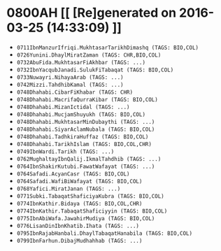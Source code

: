 # 0800AH [[ [Re]generated on 2016-03-25 (14:33:09) ]]

* `0711IbnManzurIfriqi.MukhtasarTarikhDimashq (TAGS: BIO,COL)`
* `0726Yunini.DhaylMiratZaman (TAGS: CHR,BIO,COL)`
* `0732AbuFida.MukhtasarFiAkhbar (TAGS: ...)`
* `0732IbnYacqubJanadi.SulukFiTabaqat (TAGS: BIO,COL)`
* `0733Nuwayri.NihayaArab (TAGS: ...)`
* `0742Mizzi.TahdhibKamal (TAGS: ...)`
* `0748Dhahabi.CibarFiKhabar (TAGS: CHR)`
* `0748Dhahabi.MacrifaQurraKibar (TAGS: BIO,COL)`
* `0748Dhahabi.MizanIctidal (TAGS: ...)`
* `0748Dhahabi.MucjamShuyukh (TAGS: BIO,COL)`
* `0748Dhahabi.MukhtasarMinDubaythi (TAGS: ...)`
* `0748Dhahabi.SiyarAclamNubala (TAGS: BIO,COL)`
* `0748Dhahabi.TadhkiraHuffaz (TAGS: BIO,COL)`
* `0748Dhahabi.TarikhIslam (TAGS: BIO,COL,CHR)`
* `0749IbnWardi.Tarikh (TAGS: ...)`
* `0762MughaltayIbnQalij.IkmalTahdhib (TAGS: ...)`
* `0764IbnShakirKutubi.FawatWafayat (TAGS: ...)`
* `0764Safadi.AcyanCasr (TAGS: BIO,COL)`
* `0764Safadi.WafiBiWafayat (TAGS: BIO,COL)`
* `0768Yafici.MiratJanan (TAGS: ...)`
* `0771Subki.TabaqatShaficiyaKubra (TAGS: BIO,COL)`
* `0774IbnKathir.Bidaya (TAGS: BIO,COL,CHR)`
* `0774IbnKathir.TabaqatShaficiyyin (TAGS: BIO,COL)`
* `0775IbnAbiWafa.JawahirMudiya (TAGS: BIO,COL)`
* `0776LisanDinIbnKhatib.Ihata (TAGS: ...)`
* `0795IbnRajabHanbali.DhaylTabaqatHanabila (TAGS: BIO,COL)`
* `0799IbnFarhun.DibajMudhahhab (TAGS: ...)`
